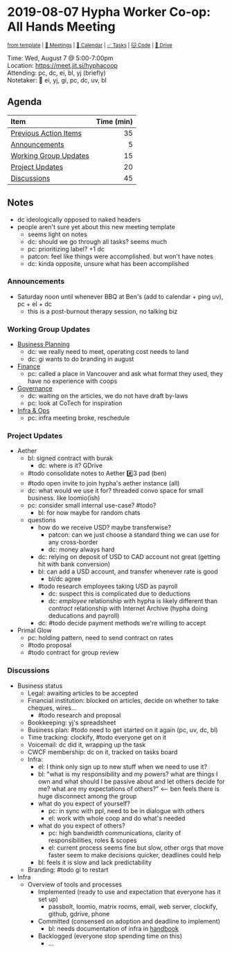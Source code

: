 # 2019-08-07 Hypha Worker Co-op: All Hands Meeting

<sup>[from template][template] | [:notebook: Meetings][meetings] | [:date: Calendar][calendar] | [:white_check_mark: Tasks][tasks] | [:cat: Code][gh] | [:open_file_folder: Drive][gdrive]</sup>

Time:      Wed, August 7 @ 5:00-7:00pm  
Location:  https://meet.jit.si/hyphacoop  
Attending: pc, dc, ei, bl, yj (briefly)  
Notetaker: :raising_hand: ei, yj, gi, pc, dc, uv, bl  

## Agenda

| Item                                            | Time (min) |
|:------------------------------------------------|-----------:|
| [Previous Action Items][tasks]                  |         35 |
| [Announcements](#Announcements)                 |          5 |
| [Working Group Updates](#Working-Group-Updates) |         15 |
| [Project Updates](#Project-Updates)             |         20 |
| [Discussions](#Discussions)                     |         45 |

## Notes

- dc ideologically opposed to naked headers
- people aren't sure yet about this new meeting template
    - seems light on notes
    - dc: should we go through all tasks? seems much
    - pc: prioritizing label? +1 dc
    - patcon: feel like things were accomplished. but won't have notes
    - dc: kinda opposite, unsure what has been accomplished

### Announcements

- Saturday noon until whenever BBQ at Ben's (add to calendar + ping uv), pc + el + dc
    - this is a post-burnout therapy session, no talking biz

### Working Group Updates

- [Business Planning][biz-wg]
    - dc: we really need to meet, operating cost needs to land
    - dc: gi wants to do branding in august
- [Finance][fin-wg]
    - pc: called a place in Vancouver and ask what format they used, they have no experience with coops
- [Governance][gov-wg]
    - dc: waiting on the articles, we do not have draft by-laws
    - pc: look at CoTech for inspiration
- [Infra & Ops][ops-wg]
    - pc: infra meeting broke, reschedule

### Project Updates

- Aether
    - bl: signed contract with burak
        - dc: where is it? GDrive
    - #todo consolidate notes to Aether :hash:3 pad (ben)
    - #todo open invite to join hypha's aether instance (all)
    - dc: what would we use it for? threaded convo space for small business. like loomio(ish)
    - pc: consider small internal use-case? #todo?
        - bl: for now maybe for random chats
    - questions
        - how do we receive USD? maybe transferwise?
            - patcon: can we just choose a standard thing we can use for any cross-border
            - dc: money always hard
        - dc: relying on deposit of USD to CAD account not great (getting hit with bank conversion)
        - bl: can add a USD account, and transfer whenever rate is good
            - bl/dc agree
        - #todo research employees taking USD as payroll
            - dc: suspect this is complicated due to deductions
            - dc: _employee_ relationship with hypha is likely different than _contract_ relationship with Internet Archive (hypha doing deducations and payroll)
        - dc: #todo decide payment methods we're willing to accept
- Primal Glow
    - pc: holding pattern, need to send contract on rates
    - #todo proposal
    - #todo contract for group review

### Discussions

- Business status
	- Legal: awaiting articles to be accepted
	- Financial institution: blocked on articles, decide on whether to take cheques, wires...
	    - #todo research and proposal
	- Bookkeeping: yj's spreadsheet
	- Business plan: #todo need to get started on it again (pc, uv, dc, bl)
	- Time tracking: clockify, #todo everyone get on it
	- Voicemail: dc did it, wrapping up the task
	- CWCF membership: dc on it, tracked on tasks board
	- Infra:
	    - el: I think only sign up to new stuff when we need to use it?
	    - bl: "what is my responsibility and my powers? what are things I own and what should I be passive about and let others decide for me? what are my expectations of others?" <-- ben feels there is huge disconnect among the group
        - what do you expect of yourself?
            - pc: in sync with ppl, need to be in dialogue with others
            - el: work with whole coop and do what's needed
        - what do you expect of others?
            - pc: high bandwidth communications, clarity of responsibilities, roles & scopes
            - el: current process seems fine but slow, other orgs that move faster seem to make decisions quicker, deadlines could help
        - bl: feels it is slow and lack predictability
	- Branding: #todo gi to restart
- Infra
	- Overview of tools and processes
		- Implemented (ready to use and expectation that everyone has it set up)
			- passbolt, loomio, matrix rooms, email, web server, clockify, github, gdrive, phone
		- Committed (consensed on adoption and deadline to implement)
			- bl: needs documentation of infra in [handbook](https://github.com/hyphacoop/handbook)
		- Backlogged (everyone stop spending time on this)
			- ...

<!-- Links: Important -->
[template]: https://link.hypha.coop/template
[meetings]: https://link.hypha.coop/meetings
[calendar]: https://link.hypha.coop/calendar
[tasks]:    https://link.hypha.coop/tasks
[gh]:       https://link.hypha.coop/gh
[gdrive]:   https://link.hypha.coop/gdrive

<!-- Links: Working Groups -->
[biz-wg]: https://link.hypha.coop/biz-wg
[fin-wg]: https://link.hypha.coop/fin-wg
[gov-wg]: https://link.hypha.coop/gov-wg
[ops-wg]: https://link.hypha.coop/ops-wg
